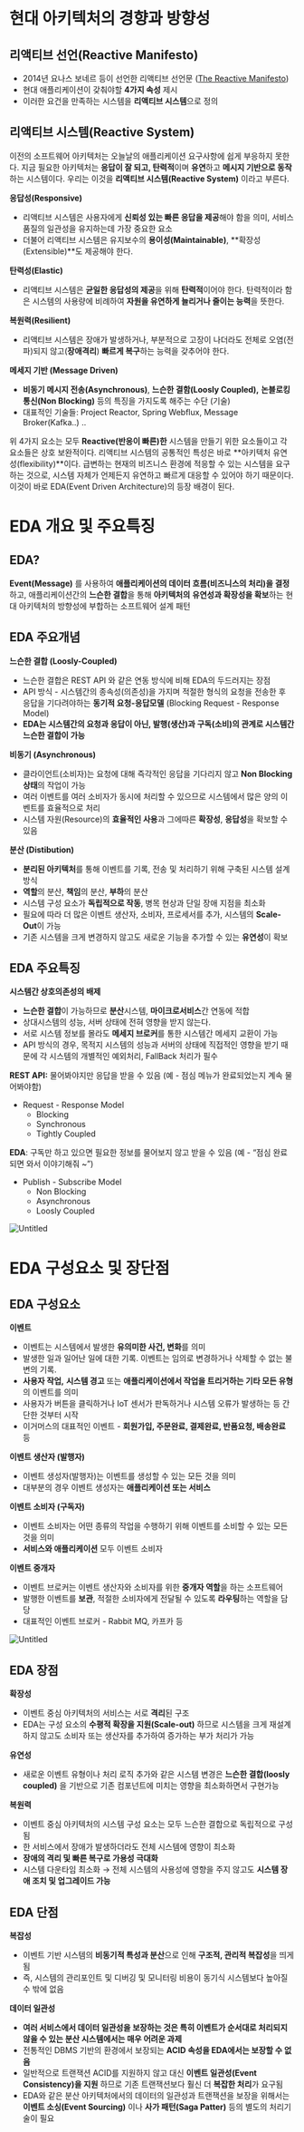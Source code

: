 # 현대 아키텍처의 경향과 방향성

## 리액티브 선언(Reactive Manifesto)

- 2014년 요나스 보네르 등이 선언한 리액티브 선언문 ([The Reactive Manifesto](https://www.reactivemanifesto.org/))
- 현대 애플리케이션이 갖춰야할 **4가지 속성** 제시
- 이러한 요건을 만족하는 시스템을 **리액티브 시스템**으로 정의

## 리액티브 시스템(Reactive System)

이전의 소프트웨어 아키텍처는 오늘날의 애플리케이션 요구사항에 쉽게 부응하지 못한다. 지금 필요한 아키텍처는 **응답이 잘 되고, 탄력적**이며 **유연**하고 **메시지 기반으로 동작**하는 시스템이다. 우리는 이것을 **리액티브 시스템(Reactive System)** 이라고 부른다.

**응답성(Responsive)**

- 리액티브 시스템은 사용자에게 **신뢰성 있는 빠른 응답을 제공**해야 함을 의미, 서비스 품질의 일관성을 유지하는데 가장 중요한 요소
- 더불어 리액티브 시스템은 유지보수의 **용이성(Maintainable)**, **확장성(Extensible)**도 제공해야 한다.

**탄력성(Elastic)**

- 리액티브 시스템은 **균일한 응답성의 제공**을 위해 **탄력적**이어야 한다. 탄력적이라 함은 시스템의 사용량에 비례하여 **자원을 유연하게 늘리거나 줄이는 능력**을 뜻한다.

**복원력(Resilient)**

- 리액티브 시스템은 장애가 발생하거나, 부분적으로 고장이 나더라도 전체로 오염(전파)되지 않고(**장애격리**) **빠르게 복구**하는 능력을 갖추어야 한다.

**메세지 기반 (Message Driven)**

- **비동기 메시지 전송(Asynchronous)**, **느슨한 결함(Loosly Coupled),** **논블로킹 통신(Non Blocking)** 등의 특징을 가지도록 해주는 수단 (기술)
- 대표적인 기술들: Project Reactor, Spring Webflux, Message Broker(Kafka..) ..

위 4가지 요소는 모두 **Reactive(반응이 빠른)한** 시스템을 만들기 위한 요소들이고 각 요소들은 상호 보완적이다. 리액티브 시스템의 공통적인 특성은 바로 **아키텍처 유연성(flexibility)**이다. 급변하는 현재의 비즈니스 환경에 적응할 수 있는 시스템을 요구하는 것으로, 시스템 자체가 언제든지 유연하고 빠르게 대응할 수 있어야 하기 때문이다. 이것이 바로 EDA(Event Driven Architecture)의 등장 배경이 된다.

# EDA 개요 및 주요특징

## EDA?

**Event(Message)** 를 사용하여 **애플리케이션의 데이터 흐름(비즈니스의 처리)을 결정**하고, 애플리케이션간의 **느슨한 결합**을 통해 **아키텍처의** **유연성과 확장성을 확보**하는 현대 아키텍처의 방향성에 부합하는 소프트웨어 설계 패턴

## EDA 주요개념

**느슨한 결합 (Loosly-Coupled)**

- 느슨한 결합은 REST API 와 같은 연동 방식에 비해 EDA의 두드러지는 장점
- API 방식 - 시스템간의 종속성(의존성)을 가지며 적절한 형식의 요청을 전송한 후 응답을 기다려야하는 **동기적 요청-응답모델** (Blocking Request - Response Model)
- **EDA는 시스템간의 요청과 응답이 아닌, 발행(생산)과 구독(소비)의 관계로 시스템간 느슨한 결합이 가능**

**비동기 (Asynchronous)**

- 클라이언트(소비자)는 요청에 대해 즉각적인 응답을 기다리지 않고 **Non Blocking 상태**의 작업이 가능
- 여러 이벤트를 여러 소비자가 동시에 처리할 수 있으므로 시스템에서 많은 양의 이벤트를 효율적으로 처리
- 시스템 자원(Resource)의 **효율적인 사용**과 그에따른 **확장성**, **응답성**을 확보할 수 있음

**분산 (Distibution)**

- **분리된 아키텍처**를 통해 이벤트를 기록, 전송 및 처리하기 위해 구축된 시스템 설계 방식
- **역할**의 분산, **책임**의 분산, **부하**의 분산
- 시스템 구성 요소가 **독립적으로 작동**, 병목 현상과 단일 장애 지점을 최소화
- 필요에 따라 더 많은 이벤트 생산자, 소비자, 프로세서를 추가, 시스템의 **Scale-Out**이 가능
- 기존 시스템을 크게 변경하지 않고도 새로운 기능을 추가할 수 있는 **유연성**이 확보

## EDA 주요특징

**시스템간 상호의존성의 배제**

- **느슨한 결합**이 가능하므로 **분산**시스템, **마이크로서비스**간 연동에 적합
- 상대시스템의 성능, 서버 상태에 전혀 영향을 받지 않는다.
- 서로 시스템 정보를 몰라도 **메세지 브로커**를 통한 시스템간 메세지 교환이 가능
- API 방식의 경우, 목적지 시스템의 성능과 서버의 상태에 직접적인 영향을 받기 때문에 각 시스템의 개별적인 예외처리, FallBack 처리가 필수

**REST API:** 물어봐야지만 응답을 받을 수 있음 (예 - 점심 메뉴가 완료되었는지 계속 물어봐야함)

- Request - Response Model
    - Blocking
    - Synchronous
    - Tightly Coupled

**EDA**: 구독만 하고 있으면 필요한 정보를 물어보지 않고 받을 수 있음 (예 - “점심 완료되면 와서 이야기해줘 ~”)

- Publish - Subscribe Model
    - Non Blocking
    - Asynchronous
    - Loosly Coupled

![Untitled](https://prod-files-secure.s3.us-west-2.amazonaws.com/b8be6267-6ca3-4baa-b99b-c114e535cf20/ba121005-5c73-4b97-bf32-85cfd78f81e5/Untitled.png)

# EDA 구성요소 및 장단점

## EDA 구성요소

**이벤트**

- 이벤트는 시스템에서 발생한 **유의미한 사건, 변화**를 의미
- 발생한 일과 일어난 일에 대한 기록. 이벤트는 임의로 변경하거나 삭제할 수 없는 불변의 기록.
- **사용자 작업,** **시스템 경고** 또는 **애플리케이션에서 작업을 트리거하는 기타 모든 유형**의 이벤트를 의미
- 사용자가 버튼을 클릭하거나 IoT 센서가 판독하거나 시스템 오류가 발생하는 등 간단한 것부터 시작
- 이거머스의 대표적인 이벤트 - **회원가입, 주문완료, 결제완료, 반품요청, 배송완료** 등

**이벤트 생산자 (발행자)**

- 이벤트 생성자(발행자)는 이벤트를 생성할 수 있는 모든 것을 의미
- 대부분의 경우 이벤트 생성자는 **애플리케이션 또는 서비스**

**이벤트 소비자 (구독자)**

- 이벤트 소비자는 어떤 종류의 작업을 수행하기 위해 이벤트를 소비할 수 있는 모든 것을 의미
- **서비스와 애플리케이션** 모두 이벤트 소비자

**이벤트 중개자**

- 이벤트 브로커는 이벤트 생산자와 소비자를 위한 **중개자 역할**을 하는 소프트웨어
- 발행한 이벤트를 **보관**, 적절한 소비자에게 전달될 수 있도록 **라우팅**하는 역할을 담당
- 대표적인 이벤트 브로커 - Rabbit MQ, 카프카 등

![Untitled](https://prod-files-secure.s3.us-west-2.amazonaws.com/b8be6267-6ca3-4baa-b99b-c114e535cf20/dfc10c83-917d-4d7f-8431-71d1b5b3f095/Untitled.png)

## EDA 장점

**확장성**

- 이벤트 중심 아키텍처의 서비스는 서로 **격리**된 구조
- EDA는 구성 요소의 **수평적 확장을 지원(Scale-out)** 하므로 시스템을 크게 재설계하지 않고도 소비자 또는 생산자를 추가하여 증가하는 부가 처리가 가능

**유연성**

- 새로운 이벤트 유형이나 처리 로직 추가와 같은 시스템 변경은 **느슨한 결합(loosly coupled)** 을 기반으로
  기존 컴포넌트에 미치는 영향을 최소화하면서 구현가능

**복원력**

- 이벤트 중심 아키텍처의 시스템 구성 요소는 모두 느슨한 결합으로 독립적으로 구성됨
- 한 서비스에서 장애가 발생하더라도 전체 시스템에 영향이 최소화
- **장애의 격리 및 빠른 복구로 가용성 극대화**
- 시스템 다운타임 최소화 → 전체 시스템의 사용성에 영향을 주지 않고도 **시스템 장애 조치 및 업그레이드 가능**

## **EDA 단점**

**복잡성**

- 이벤트 기반 시스템의 **비동기적 특성과 분산**으로 인해 **구조적, 관리적 복잡성**을 띄게 됨
- 즉, 시스템의 관리포인트 및 디버깅 및 모니터링 비용이 동기식 시스템보다 높아질 수 밖에 없음

**데이터 일관성**

- **여러 서비스에서 데이터 일관성을 보장하는 것은 특히 이벤트가 순서대로 처리되지 않을 수 있는 분산 시스템에서는 매우 어려운 과제**
- 전통적인 DBMS 기반의 환경에서 보장되는 **ACID 속성을 EDA에서는 보장할 수 없음**
- 일반적으로 트랜잭션 ACID를 지원하지 않고 대신 **이벤트 일관성(Event Consistency)을 지원** 하므로 기존 트랜잭션보다 훨신 더 **복잡한 처리**가 요구됨
- EDA와 같은 분산 아키텍처에서의 데이터의 일관성과 트랜잭션을 보장을 위해서는 **이벤트 소싱(Event Sourcing)** 이나 **사가 패턴(Saga Patter)** 등의 별도의 처리기술이 필요